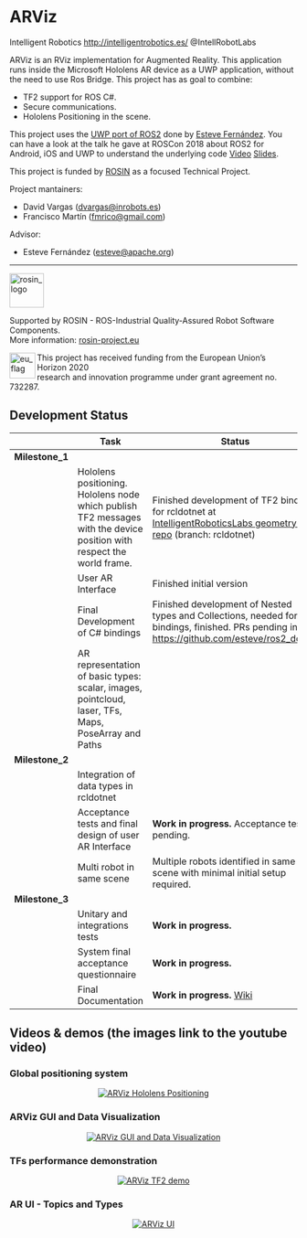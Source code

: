 # ARViz

Intelligent Robotics http://intelligentrobotics.es/ @IntellRobotLabs 

ARViz is an RViz implementation for Augmented Reality. This application runs inside the Microsoft Hololens AR device as a UWP application, without the need to use Ros Bridge. This project has as goal to combine:


* TF2 support for ROS C#.
* Secure communications.
* Hololens Positioning in the scene.

This project uses the [UWP port of ROS2](https://github.com/esteve/ros2_dotnet) done by [Esteve Fernández](https://github.com/esteve). You can have a look at the talk he gave at ROSCon 2018 about ROS2 for Android, iOS and UWP to understand the underlying code [Video](https://vimeo.com/293302046) [Slides](https://roscon.ros.org/2018/presentations/ROSCon2018_ROS2%20for%20Android,%20iOS%20and%20Universal%20Windows%20Platform.pdf).

This project is funded by [ROSIN](http://rosin-project.eu/) as a focused Technical Project.

Project mantainers:
* David Vargas (dvargas@inrobots.es)
* Francisco Martín (fmrico@gmail.com)

Advisor:
* Esteve Fernández (esteve@apache.org)


***
<!-- 
    ROSIN acknowledgement from the ROSIN press kit
    @ https://github.com/rosin-project/press_kit
-->

<a href="http://rosin-project.eu">
  <img src="http://rosin-project.eu/wp-content/uploads/rosin_ack_logo_wide.png" 
       alt="rosin_logo" height="60" >
</a>

Supported by ROSIN - ROS-Industrial Quality-Assured Robot Software Components.  
More information: <a href="http://rosin-project.eu">rosin-project.eu</a>

<img src="http://rosin-project.eu/wp-content/uploads/rosin_eu_flag.jpg" 
     alt="eu_flag" height="45" align="left" >  

This project has received funding from the European Union’s Horizon 2020  
research and innovation programme under grant agreement no. 732287. 

## Development Status

|  | Task | Status | Progress |
|--|--|--|--|
| **Milestone_1** |  |  |  |
| | Hololens positioning. Hololens node which publish TF2 messages with the  device position with respect the world  frame. | Finished development of TF2 bindings for rcldotnet at [IntelligentRoboticsLabs geometry2 repo](https://github.com/IntelligentRoboticsLabs/geometry2/tree/rcldotnet) (branch: rcldotnet) | 100%:white_check_mark:|
| | User AR Interface | Finished initial version | 100%:white_check_mark:|
| | Final Development of C# bindings | Finished development of Nested types and Collections, needed for TF2 bindings, finished. PRs pending in  https://github.com/esteve/ros2_dotnet | 100%:white_check_mark: |
| | AR representation of basic types: scalar, images, pointcloud, laser, TFs, Maps, PoseArray and Paths | | 100%:white_check_mark:|
| **Milestone_2** | | | |
| | Integration of data types in rcldotnet | | 100%:white_check_mark: |
| | Acceptance tests and final design of user AR Interface | **Work in progress.** Acceptance tests pending. | 90%:arrows_counterclockwise:|
| | Multi robot in same scene | Multiple robots identified in same scene with minimal initial setup required. | 100%:white_check_mark: |
| **Milestone_3** | | | |
| | Unitary and integrations tests | **Work in progress.** | 10%:arrows_counterclockwise: |
| | System final acceptance questionnaire | **Work in progress.** | 10%:arrows_counterclockwise: |
| | Final Documentation | **Work in progress.** [Wiki](https://github.com/IntelligentRoboticsLabs/ARViz/wiki)  | 80%:arrows_counterclockwise: |


## Videos & demos (the images link to the youtube video)

### Global positioning system
<!--
[![ARViz Hololens Positioning](http://img.youtube.com/vi/lQXtoK3w5X8/0.jpg)](https://www.youtube.com/watch?v=lQXtoK3w5X8 "ARViz Hololens Positioning")
-->
<p align="center">
    <a href="https://www.youtube.com/watch?v=lQXtoK3w5X8">
        <img src="http://img.youtube.com/vi/lQXtoK3w5X8/0.jpg" alt="ARViz Hololens Positioning">
    </a>
</p>

### ARViz GUI and Data Visualization
<!--
[![ARViz GUI and Data Visualization](http://img.youtube.com/vi/mGTKNB-Iog0/0.jpg)](https://www.youtube.com/watch?v=mGTKNB-Iog0 "ARViz GUI and Data Visualization")
-->
<p align="center">
    <a href="https://www.youtube.com/watch?v=mGTKNB-Iog0">
        <img src="http://img.youtube.com/vi/mGTKNB-Iog0/0.jpg" alt="ARViz GUI and Data Visualization">
    </a>
</p>

### TFs performance demonstration
<!--
[![ARViz TF2 demo](http://img.youtube.com/vi/QVhvxE6DuYM/0.jpg)](https://www.youtube.com/watch?v=QVhvxE6DuYM)
-->
<p align="center">
    <a href="https://www.youtube.com/watch?v=QVhvxE6DuYM">
        <img src="http://img.youtube.com/vi/QVhvxE6DuYM/0.jpg" alt="ARViz TF2 demo">
    </a>
</p>

### AR UI - Topics and Types
<!--
[![ARViz UI](http://img.youtube.com/vi/Av-UpGzqmOc/0.jpg)](https://www.youtube.com/watch?v=Av-UpGzqmOc)
-->
<p align="center">
    <a href="https://www.youtube.com/watch?v=Av-UpGzqmOc">
        <img src="http://img.youtube.com/vi/Av-UpGzqmOc/0.jpg" alt="ARViz UI">
    </a>
</p>
